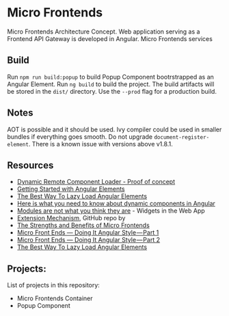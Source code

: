 # Micro Frontends

Micro Frontends Architecture Concept.
Web application serving as a Frontend API Gateway is developed in Angular.
Micro Frontends services 

## Build

Run `npm run build:popup` to build Popup Component bootrstrapped as an Angular Element.
Run `ng build` to build the project. The build artifacts will be stored in the `dist/` directory. Use the `--prod` flag for a production build.

## Notes

AOT is possible and it should be used.
Ivy compiler could be used in smaller bundles if everything goes smooth.
Do not upgrade `document-register-element`. There is a known issue with versions above v1.8.1.

## Resources
- [Dynamic Remote Component Loader - Proof of concept](https://github.com/dianadujing/dynamic-remote-component-loader)
- [Getting Started with Angular Elements](https://www.telerik.com/blogs/getting-started-with-angular-elements)
- [The Best Way To Lazy Load Angular Elements](https://medium.com/@tomastrajan/the-best-way-to-lazy-load-angular-elements-97a51a5c2007)
- [Here is what you need to know about dynamic components in Angular](https://indepth.dev/here-is-what-you-need-to-know-about-dynamic-components-in-angular/)
- [Modules are not what you think they are](https://www.youtube.com/watch?v=pERhnBBae2k) - Widgets in the Web App
- [Extension Mechanism](https://github.com/maximusk/extension-mechanism-demo), GitHub repo by 
- [The Strengths and Benefits of Micro Frontends](https://www.toptal.com/front-end/micro-frontends-strengths-benefits)
- [Micro Front Ends — Doing It Angular Style — Part 1](https://medium.com/outbrain-engineering/micro-front-ends-doing-it-angular-style-part-1-219c842fd02e)
- [Micro Front Ends — Doing It Angular Style — Part 2](https://medium.com/outbrain-engineering/micro-front-ends-doing-it-angular-style-part-2-1393ced4ceab?)
- [The Best Way To Lazy Load Angular Elements](https://medium.com/@tomastrajan/the-best-way-to-lazy-load-angular-elements-97a51a5c2007)

## Projects: 

List of projects in this repository:
- Micro Frontends Container
- Popup Component
